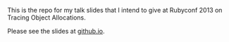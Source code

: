 This is the repo for my talk slides that I intend to give at Rubyconf 2013 on
Tracing Object Allocations.

Please see the slides at [github.io](http://srawlins.github.io/reveal-rubyconf13).
